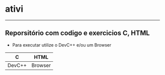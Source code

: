 # ativi
---
##  Reporsitório com codigo e exercicios C, HTML 
-  Para executar utilize o DevC++ e/ou um Browser
  
|C|HTML|
|-|-|
|DevC++|Browser|
